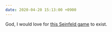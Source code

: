 ```yaml
---
date: 2020-04-20 15:13:00 +0900
---
```


God, I would love for [this Seinfeld game](https://twitter.com/JacobJanerka/status/1251162624961605633) to exist.
